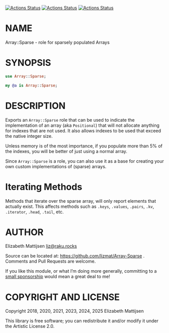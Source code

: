 [![Actions Status](https://github.com/lizmat/Array-Sparse/actions/workflows/linux.yml/badge.svg)](https://github.com/lizmat/Array-Sparse/actions) [![Actions Status](https://github.com/lizmat/Array-Sparse/actions/workflows/macos.yml/badge.svg)](https://github.com/lizmat/Array-Sparse/actions) [![Actions Status](https://github.com/lizmat/Array-Sparse/actions/workflows/windows.yml/badge.svg)](https://github.com/lizmat/Array-Sparse/actions)

NAME
====

Array::Sparse - role for sparsely populated Arrays

SYNOPSIS
========

```raku
use Array::Sparse;

my @a is Array::Sparse;
```

DESCRIPTION
===========

Exports an `Array::Sparse` role that can be used to indicate the implementation of an array (aka `Positional`) that will not allocate anything for indexes that are not used. It also allows indexes to be used that exceed the native integer size.

Unless memory is of the most importance, if you populate more than 5% of the indexes, you will be better of just using a normal array.

Since `Array::Sparse` is a role, you can also use it as a base for creating your own custom implementations of (sparse) arrays.

Iterating Methods
=================

Methods that iterate over the sparse array, will only report elements that actually exist. This affects methods such as `.keys`, `.values`, `.pairs`, `.kv`, `.iterator`, `.head`, `.tail`, etc.

AUTHOR
======

Elizabeth Mattijsen <liz@raku.rocks>

Source can be located at: https://github.com/lizmat/Array-Sparse . Comments and Pull Requests are welcome.

If you like this module, or what I’m doing more generally, committing to a [small sponsorship](https://github.com/sponsors/lizmat/) would mean a great deal to me!

COPYRIGHT AND LICENSE
=====================

Copyright 2018, 2020, 2021, 2023, 2024, 2025 Elizabeth Mattijsen

This library is free software; you can redistribute it and/or modify it under the Artistic License 2.0.

